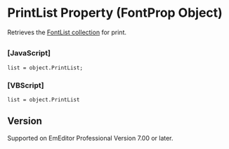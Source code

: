# PrintList Property (FontProp Object)

Retrieves the [FontList collection](../font_list/index) for print.

## 

### \[JavaScript\]

```
list = object.PrintList;
```

### \[VBScript\]

```
list = object.PrintList
```

## Version

Supported on EmEditor Professional Version 7.00 or later.
